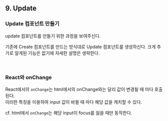## 9. Update

### Update 컴포넌트 만들기

update 컴포넌트를 만들기 위한 과정을 보여주신다.

기존에 Create 컴포넌트를 만드는 방식대로 Update 컴포넌트를 생성하신다.
크게 추가로 알게된 기능은 없기에 자세한 설명은 생략한다.

<br/>

### React와 onChange

React에서의 `onChange`는 html에서의 onChange와는 달리
값이 변경될 때 마다 호출된다.<br/>
이러한 특징을 이용하여 input 값이 바뀔 때 마다 해당 값을 캐치할 수 있다.

cf. html에서 `onChange`는 해당 input이 focus를 잃을 때만 동작한다.
